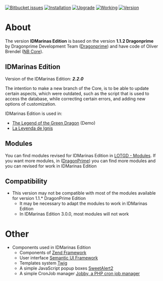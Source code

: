 [![Bitbucket issues](https://img.shields.io/bitbucket/issues/idmarinas/lotgd-game.svg?maxAge=2592000)]()
[![Installation](https://img.shields.io/badge/install-success-green.svg?maxAge=2592000)]()
[![Upgrade](https://img.shields.io/badge/upgrade-success-green.svg?maxAge=2592000)]()
[![Working](https://img.shields.io/badge/working-succes-green.svg?maxAge=2592000)]()
[![Version](https://img.shields.io/badge/version-2.2.0-green.svg?maxAge=2592000)]()

# About

The version **IDMarinas Edition** is based on the version **1.1.2 Dragonprime** by Dragonprime Development Team ([Dragonprime](http://dragonprime.net)) and have code of Oliver Brendel ([NB Core](http://nb-core.org)).


## IDMarinas Edition

Version of the IDMarinas Edition: ***2.2.0***

The intention to make a new branch of the Core, is to be able to update certain aspects, which were outdated, such as the script that is used to access the database, while correcting certain errors, and adding new options of customization.

IDMarinas Edition is used in:

* [The Legend of the Green Dragon](http://lotgd.infommo.es) (Demo)
* [La Leyenda de Ignis](http://dragonverde.infommo.es)


## Modules
You can find modules revised for IDMarinas Edition in [LOTGD - Modules](https://idmarinas@bitbucket.org/idmarinas/lotgd-modules.git).
If you want more modules, in ([DragonPrime](http://dragonprime.net)) you can find more modules and you can revised for work in IDMarinas Edition


## Compatibility
* This version may not be compatible with most of the modules available for version 1.1.* DragonPrime Edition
    * It may be necessary to adapt the modules to work in IDMarinas Edition
	* In IDMarinas Edition 3.0.0, most modules will not work

# Other
* Components used in IDMarinas Edition
    * Components of [Zend Framework](https://zendframework.github.io)
    * User interface [Semantic UI Framework](http://semantic-ui.com/)
    * Templates system [Twig](http://twig.sensiolabs.org)
    * A simple JavaScript popup boxes [SweetAlert2](https://limonte.github.io/sweetalert2/)
    * A simple CronJob manager [Jobby, a PHP cron job manager](https://github.com/jobbyphp/jobby)
